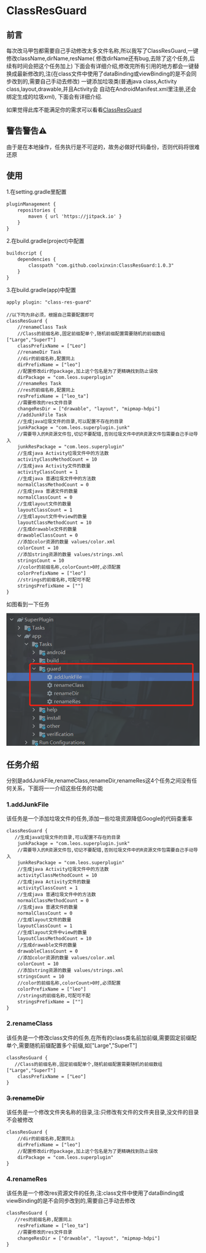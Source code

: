 # ClassResGuard

## 前言

每次改马甲包都需要自己手动修改太多文件名称,所以我写了ClassResGuard,一键修改className,dirName,resName(
修改dirName还有bug,去除了这个任务,后续有时间会把这个任务加上)
下面会有详细介绍,修改完所有引用的地方都会一键替换成最新修改的,注(在class文件中使用了dataBinding或viewBinding的是不会同步改到的,需要自己手动去修改)
一键添加垃圾类(普通java class,Activity class,layout,drawable,并且Activity会
自动在AndroidManifest.xml里注册,还会绑定生成的垃圾xml), 下面会有详细介绍.

如果觉得此库不能满足你的需求可以看看[ClassResGuard](https://github.com/coolxinxin/ClassResGuard)

## 警告警告⚠️

由于是在本地操作，任务执行是不可逆的，故务必做好代码备份，否则代码将很难还原

## 使用

1.在setting.gradle里配置

```
pluginManagement {
    repositories {
        maven { url 'https://jitpack.io' }
    }
}
```

2.在build.gradle(project)中配置

```
buildscript {
    dependencies {
        classpath "com.github.coolxinxin:ClassResGuard:1.0.3"
    }
}
```

3.在build.gradle(app)中配置

```
apply plugin: "class-res-guard"

//以下均为非必须，根据自己需要配置即可
classResGuard {
    //renameClass Task
    //Class的前缀名称,固定前缀配单个,随机前缀配置需要随机的前缀数组["Large","SuperT"]
    classPrefixName = ["Leo"]
    //renameDir Task
    //dir的前缀名称,配置同上
    dirPrefixName = ["leo"]
    //配置修改dir的package,加上这个包名是为了更精确找到防止误改
    dirPackage = "com.leos.superplugin"
    //renameRes Task
    //res的前缀名称,配置同上
    resPrefixName = ["leo_ta"]
    //需要修改的res文件目录
    changeResDir = ["drawable", "layout", "mipmap-hdpi"]
    //addJunkFile Task
    //生成java垃圾文件的目录,可以配置不存在的目录
    junkPackage = "com.leos.superplugin.junk"
    //需要导入的R资源文件包,切记不要配错,否则垃圾文件中的R资源文件包需要自己手动导入
    junkResPackage = "com.leos.superplugin"
    //生成java Activity垃圾文件中的方法数
    activityClassMethodCount = 10
    //生成java Activity文件的数量
    activityClassCount = 1
    //生成java 普通垃圾文件中的方法数
    normalClassMethodCount = 0
    //生成java 普通文件的数量
    normalClassCount = 0
    //生成layout文件的数量
    layoutClassCount = 1
    //生成layout文件中view的数量
    layoutClassMethodCount = 10
    //生成drawable文件的数量
    drawableClassCount = 0
    //添加color资源的数量 values/color.xml
    colorCount = 10
    //添加string资源的数量 values/strings.xml
    stringsCount = 10
    //color的前缀名称,colorCount>0时,必须配置
    colorPrefixName = ["leo"]
    //strings的前缀名称,可配可不配
    stringsPrefixName = [""]
}
```

如图看到一下任务


![image](img/1.png)

## 任务介绍

分别是addJunkFile,renameClass,renameDir,renameRes这4个任务之间没有任何关系，下面将一一介绍这些任务的功能

### 1.addJunkFile

该任务是一个添加垃圾文件的任务,添加一些垃圾资源降低Google的代码查重率

```
classResGuard {
   //生成java垃圾文件的目录,可以配置不存在的目录
    junkPackage = "com.leos.superplugin.junk"
    //需要导入的R资源文件包,切记不要配错,否则垃圾文件中的R资源文件包需要自己手动导入
    junkResPackage = "com.leos.superplugin"
    //生成java Activity垃圾文件中的方法数
    activityClassMethodCount = 10
    //生成java Activity文件的数量
    activityClassCount = 1
    //生成java 普通垃圾文件中的方法数
    normalClassMethodCount = 0
    //生成java 普通文件的数量
    normalClassCount = 0
    //生成layout文件的数量
    layoutClassCount = 1
    //生成layout文件中view的数量
    layoutClassMethodCount = 10
    //生成drawable文件的数量
    drawableClassCount = 0
    //添加color资源的数量 values/color.xml
    colorCount = 10
    //添加string资源的数量 values/strings.xml
    stringsCount = 10
    //color的前缀名称,colorCount>0时,必须配置
    colorPrefixName = ["leo"]
    //strings的前缀名称,可配可不配
    stringsPrefixName = [""]
}
```

### 2.renameClass

该任务是一个修改class文件的任务,在所有的class类名前加前缀,需要固定前缀配单个,需要随机前缀配置多个前缀,如["Large","SuperT"]

```
classResGuard {
   //Class的前缀名称,固定前缀配单个,随机前缀配置需要随机的前缀数组["Large","SuperT"]
    classPrefixName = ["Leo"]
}
```

### ~~3.renameDir~~

该任务是一个修改文件夹名称的目录,注:只修改有文件的文件夹目录,没文件的目录不会被修改

```
classResGuard {
    //dir的前缀名称,配置同上
    dirPrefixName = ["leo"]
    //配置修改dir的package,加上这个包名是为了更精确找到防止误改
    dirPackage = "com.leos.superplugin"
}
```

### 4.renameRes

该任务是一个修改res资源文件的任务,注:class文件中使用了dataBinding或viewBinding的是不会同步改到的,需要自己手动去修改

```
classResGuard {
   //res的前缀名称,配置同上
    resPrefixName = ["leo_ta"]
    //需要修改的res文件目录
    changeResDir = ["drawable", "layout", "mipmap-hdpi"]
}
```

